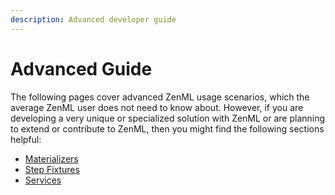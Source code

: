 ```yaml
---
description: Advanced developer guide
---
```


# Advanced Guide

The following pages cover advanced ZenML usage scenarios, which the average
ZenML user does not need to know about. However, if you are developing a very
unique or specialized solution with ZenML or are planning to extend or
contribute to ZenML, then you might find the following sections helpful:

* [Materializers](developer-guide/materializer.md)
* [Step Fixtures](developer-guide/fetching-historic-runs.md)
* [Services](developer-guide/manage-external-services.md)
